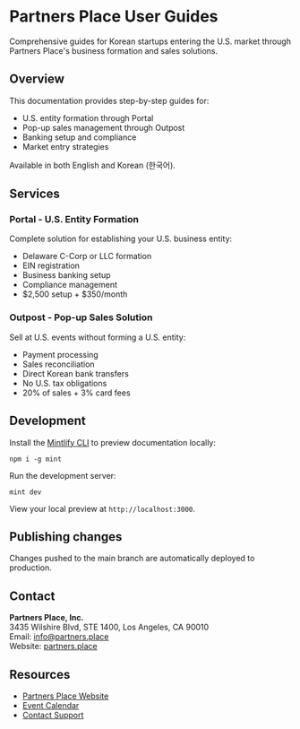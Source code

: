 # Partners Place User Guides

Comprehensive guides for Korean startups entering the U.S. market through Partners Place's business formation and sales solutions.

## Overview

This documentation provides step-by-step guides for:
- U.S. entity formation through Portal
- Pop-up sales management through Outpost
- Banking setup and compliance
- Market entry strategies

Available in both English and Korean (한국어).

## Services

### Portal - U.S. Entity Formation
Complete solution for establishing your U.S. business entity:
- Delaware C-Corp or LLC formation
- EIN registration
- Business banking setup
- Compliance management
- $2,500 setup + $350/month

### Outpost - Pop-up Sales Solution
Sell at U.S. events without forming a U.S. entity:
- Payment processing
- Sales reconciliation
- Direct Korean bank transfers
- No U.S. tax obligations
- 20% of sales + 3% card fees

## Development

Install the [Mintlify CLI](https://www.npmjs.com/package/mint) to preview documentation locally:

```
npm i -g mint
```

Run the development server:

```
mint dev
```

View your local preview at `http://localhost:3000`.

## Publishing changes

Changes pushed to the main branch are automatically deployed to production.

## Contact

**Partners Place, Inc.**  
3435 Wilshire Blvd, STE 1400, Los Angeles, CA 90010  
Email: info@partners.place  
Website: [partners.place](https://partners.place)

## Resources

- [Partners Place Website](https://partners.place)
- [Event Calendar](https://partners.place/events)
- [Contact Support](mailto:info@partners.place)